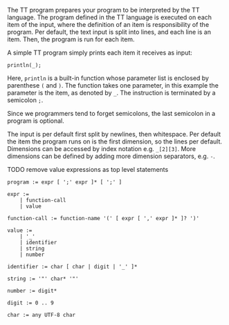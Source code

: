 The TT program prepares your program to be interpreted by the TT language. The
program defined in the TT language is executed on each item of the input, where
the definition of an item is responsibility of the program. Per default, the
text input is split into lines, and each line is an item. Then, the program is
run for each item.

A simple TT program simply prints each item it receives as input:

```
println(_);
```

Here, `println` is a built-in function whose parameter list is enclosed by
parenthese `(` and `)`. The function takes one parameter, in this example the
parameter is the item, as denoted by `_`. The instruction is terminated by a
semicolon `;`.

Since we programmers tend to forget semicolons, the last semicolon in a program
is optional.

The input is per default first split by newlines, then whitespace. Per default
the item the program runs on is the first dimension, so the lines per default.
Dimensions can be accessed by index notation e.g. `_[2][3]`. More dimensions
can be defined by adding more dimension separators, e.g. `-`.

TODO remove value expressions as top level statements

```
program := expr [ ';' expr ]* [ ';' ]

expr :=
    | function-call
    | value

function-call := function-name '(' [ expr [ ',' expr ]* ]? ')'

value :=
    | '_'
    | identifier
    | string
    | number

identifier := char [ char | digit | '_' ]*

string := '"' char* '"'

number := digit*

digit := 0 .. 9

char := any UTF-8 char
```
